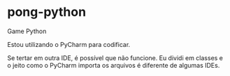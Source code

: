 # pong-python
Game Python


Estou utilizando o PyCharm para codificar.

Se tertar em outra IDE, é possível que não funcione. 
Eu dividi em classes e o jeito como o PyCharm importa os arquivos é diferente de algumas IDEs.
